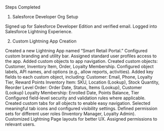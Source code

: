 Steps Completed

1. Salesforce Developer Org Setup

Signed up for Salesforce Developer Edition and verified email.
Logged into Salesforce Lightning Experience.


2. Custom Lightning App Creation

Created a new Lightning App named “Smart Retail Portal.”
Configured custom branding and utility bar.
Assigned standard user profiles access to the app.
Added custom objects to app navigation.
Created custom objects: Customer, Inventory Item, Order, Loyalty Membership.
Configured object labels, API names, and options (e.g., allow reports, activities).
Added key fields to each custom object, including:
Customer: Email, Phone, Loyalty Tier, Reward Points
Inventory Item: SKU, Location (Lookup), Stock Quantity, Reorder Level
Order: Order Date, Status, Items (Lookup), Customer (Lookup)
Loyalty Membership: Enrolled Date, Points Balance, Tier
Configured field-level security and validation rules where applicable.
Created custom tabs for all objects to enable easy navigation.
Selected meaningful tab icons and configured visibility settings.
Defined permission sets for different user roles (Inventory Manager, Loyalty Admin).
Customized Lightning Page layouts for better UX.
Assigned permissions to relevant users.
